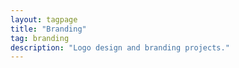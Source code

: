 ```yaml
---
layout: tagpage
title: "Branding"
tag: branding
description: "Logo design and branding projects."
---
```


